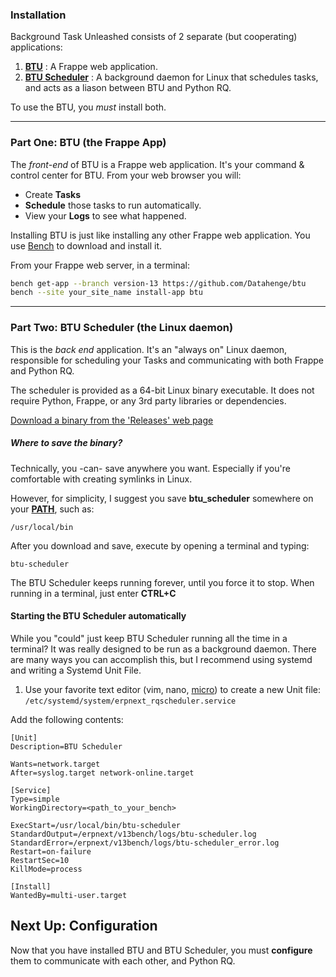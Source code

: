 ### Installation
Background Task Unleashed consists of 2 separate (but cooperating) applications:

1. **[BTU](https://github.com/Datahenge/btu)** : A Frappe web application.
2. **[BTU Scheduler](https://github.com/Datahenge/btu_scheduler_daemon)** : A background daemon for Linux that schedules tasks, and acts as a liason between BTU and Python RQ.

To use the BTU, you *must* install both.

----

### Part One: BTU (the Frappe App)
The *front-end* of BTU is a Frappe web application. It's your command & control center for BTU.  From your web browser you will:

* Create **Tasks**
* **Schedule** those tasks to run automatically.
* View your **Logs** to see what happened.

Installing BTU is just like installing any other Frappe web application. You use [Bench](https://github.com/frappe/bench) to download and install it.

From your Frappe web server, in a terminal:
```bash
bench get-app --branch version-13 https://github.com/Datahenge/btu
bench --site your_site_name install-app btu
```

----

### Part Two: BTU Scheduler (the Linux daemon)
This is the *back end* application.  It's an "always on" Linux daemon, responsible for scheduling your Tasks and communicating with both Frappe and Python RQ.

The scheduler is provided as a 64-bit Linux binary executable.  It does not require Python, Frappe, or any 3rd party libraries or dependencies.

[Download a binary from the 'Releases' web page](https://github.com/Datahenge/btu_scheduler_daemon/releases)

##### Where to save the binary?
Technically, you -can- save anywhere you want.  Especially if you're comfortable with creating symlinks in Linux.

However, for simplicity, I suggest you save **btu_scheduler** somewhere on your **[PATH](https://en.wikipedia.org/wiki/PATH_(variable))**, such as:
```
/usr/local/bin
```

After you download and save, execute by opening a terminal and typing:
```
btu-scheduler
```

The BTU Scheduler keeps running forever, until you force it to stop.  When running in a terminal, just enter **CTRL+C**

#### Starting the BTU Scheduler automatically
While you "could" just keep BTU Scheduler running all the time in a terminal?  It was really designed to be run as a background daemon.  There are many ways you can accomplish this, but I recommend using systemd and writing a Systemd Unit File.

1. Use your favorite text editor (vim, nano, [micro](https://micro-editor.github.io/)) to create a new Unit file: `/etc/systemd/system/erpnext_rqscheduler.service`

Add the following contents:

```
[Unit]
Description=BTU Scheduler

Wants=network.target
After=syslog.target network-online.target

[Service]
Type=simple
WorkingDirectory=<path_to_your_bench>

ExecStart=/usr/local/bin/btu-scheduler
StandardOutput=/erpnext/v13bench/logs/btu-scheduler.log
StandardError=/erpnext/v13bench/logs/btu-scheduler_error.log
Restart=on-failure
RestartSec=10
KillMode=process

[Install]
WantedBy=multi-user.target
```


## Next Up:  Configuration
Now that you have installed BTU and BTU Scheduler, you must **configure** them to communicate with each other, and Python RQ.
